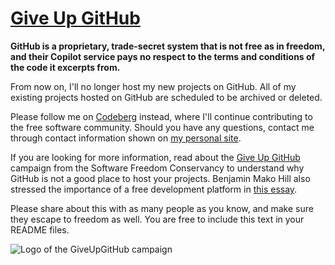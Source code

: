# [Give Up GitHub](https://GiveUpGitHub.org)
**GitHub is a
proprietary, trade-secret system that is not free as in freedom, and their Copilot service pays no respect to the terms and conditions of the code it excerpts from.**

From now on, I'll no longer host my new projects on GitHub. All of my existing projects hosted on GitHub are scheduled to be archived or deleted.

Please follow me on [Codeberg](https://codeberg.org/Peaksol) instead, where I'll continue contributing to the free software community. Should you have any questions, contact me through contact information shown on [my personal site](https://www.peaksol.org/contact.html).

If you are looking for more information, read about the [Give Up GitHub](https://GiveUpGitHub.org) campaign from the Software Freedom Conservancy to understand why GitHub is not a good place to host your projects. Benjamin Mako Hill also stressed the importance of a free development platform in [this essay](https://mako.cc/writing/hill-free_tools.html).

Please share about this with as many people as you know, and make sure they escape to freedom as well. You are free to include this text in your README files.

![Logo of the GiveUpGitHub campaign](https://sfconservancy.org/img/GiveUpGitHub.png)
